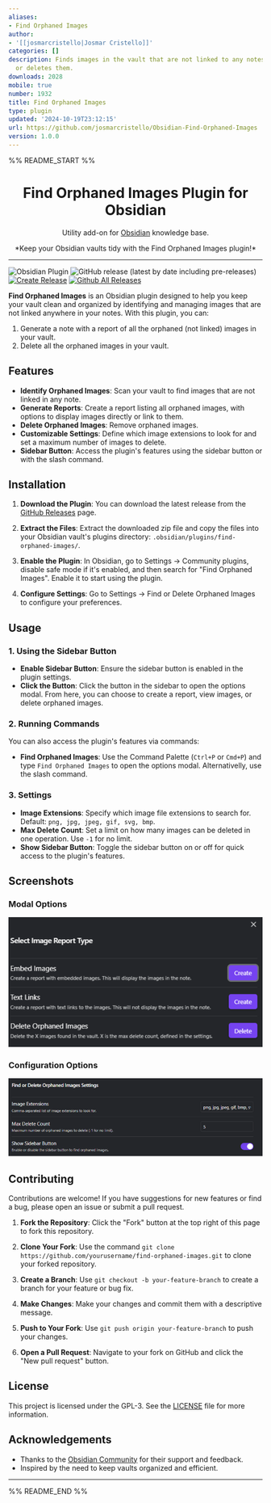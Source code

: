 ```yaml
---
aliases:
- Find Orphaned Images
author:
- '[[josmarcristello|Josmar Cristello]]'
categories: []
description: Finds images in the vault that are not linked to any notes. Either lists,
  or deletes them.
downloads: 2028
mobile: true
number: 1932
title: Find Orphaned Images
type: plugin
updated: '2024-10-19T23:12:15'
url: https://github.com/josmarcristello/Obsidian-Find-Orphaned-Images
version: 1.0.0
---
```


%% README_START %%

<h1 align="center">Find Orphaned Images Plugin for Obsidian</h1>

<p align="center">Utility add-on for <a href="https://obsidian.md/">Obsidian</a> knowledge base.</p>
<p align="center">*Keep your Obsidian vaults tidy with the Find Orphaned Images plugin!*</p>

---
![Obsidian Plugin](https://img.shields.io/badge/Obsidian-Plugin-blueviolet)
![GitHub release (latest by date including pre-releases)](https://img.shields.io/github/v/release/josmarcristello/obsidian-find-orphaned-images)
[![Create Release](https://github.com/josmarcristello/Obsidian-Find-Orphaned-Images/actions/workflows/release.yml/badge.svg)](https://github.com/josmarcristello/Obsidian-Find-Orphaned-Images/actions/workflows/release.yml)
[![Github All Releases](https://img.shields.io/github/downloads/josmarcristello/obsidian-find-orphaned-images/total.svg)]()



**Find Orphaned Images** is an Obsidian plugin designed to help you keep your vault clean and organized by identifying and managing images that are not linked anywhere in your notes. With this plugin, you can:

1) Generate a note with a report of all the orphaned (not linked) images in your vault.
2) Delete all the orphaned images in your vault.

## Features

- **Identify Orphaned Images**: Scan your vault to find images that are not linked in any note.
- **Generate Reports**: Create a report listing all orphaned images, with options to display images directly or link to them.
- **Delete Orphaned Images**: Remove orphaned images.
- **Customizable Settings**: Define which image extensions to look for and set a maximum number of images to delete.
- **Sidebar Button**: Access the plugin's features using the sidebar button or with the slash command.

## Installation

1. **Download the Plugin**: You can download the latest release from the [GitHub Releases](https://github.com/yourusername/find-orphaned-images/releases) page.

2. **Extract the Files**: Extract the downloaded zip file and copy the files into your Obsidian vault's plugins directory: `.obsidian/plugins/find-orphaned-images/`.

3. **Enable the Plugin**: In Obsidian, go to Settings -> Community plugins, disable safe mode if it's enabled, and then search for "Find Orphaned Images". Enable it to start using the plugin.

4. **Configure Settings**: Go to Settings -> Find or Delete Orphaned Images to configure your preferences.

## Usage

### 1. Using the Sidebar Button

- **Enable Sidebar Button**: Ensure the sidebar button is enabled in the plugin settings.
- **Click the Button**: Click the button in the sidebar to open the options modal. From here, you can choose to create a report, view images, or delete orphaned images.

### 2. Running Commands

You can also access the plugin's features via commands:

- **Find Orphaned Images**: Use the Command Palette (`Ctrl+P` or `Cmd+P`) and type `Find Orphaned Images` to open the options modal. Alternativelly, use the slash command.

### 3. Settings

- **Image Extensions**: Specify which image file extensions to search for. Default: `png, jpg, jpeg, gif, svg, bmp`.
- **Max Delete Count**: Set a limit on how many images can be deleted in one operation. Use `-1` for no limit.
- **Show Sidebar Button**: Toggle the sidebar button on or off for quick access to the plugin's features.

## Screenshots
### Modal Options
![Modal](https://raw.githubusercontent.com/josmarcristello/Obsidian-Find-Orphaned-Images/HEAD/screenshots/Modal-Options.png)

### Configuration Options
![Configuration-Options](https://raw.githubusercontent.com/josmarcristello/Obsidian-Find-Orphaned-Images/HEAD/screenshots/Configuration-Options.png)

## Contributing

Contributions are welcome! If you have suggestions for new features or find a bug, please open an issue or submit a pull request.

1. **Fork the Repository**: Click the "Fork" button at the top right of this page to fork this repository.

2. **Clone Your Fork**: Use the command `git clone https://github.com/yourusername/find-orphaned-images.git` to clone your forked repository.

3. **Create a Branch**: Use `git checkout -b your-feature-branch` to create a branch for your feature or bug fix.

4. **Make Changes**: Make your changes and commit them with a descriptive message.

5. **Push to Your Fork**: Use `git push origin your-feature-branch` to push your changes.

6. **Open a Pull Request**: Navigate to your fork on GitHub and click the "New pull request" button.

## License

This project is licensed under the GPL-3. See the [LICENSE](LICENSE) file for more information.

## Acknowledgements
- Thanks to the [Obsidian Community](https://forum.obsidian.md/) for their support and feedback.
- Inspired by the need to keep vaults organized and efficient.

---


%% README_END %%
